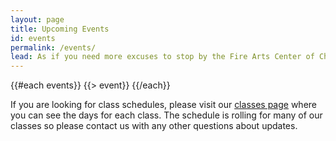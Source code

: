 ```yaml
---
layout: page
title: Upcoming Events
id: events
permalink: /events/
lead: As if you need more excuses to stop by the Fire Arts Center of Chicago. Check back for special events and open houses.
---
```

<section id="events">
    <div class="container">
        <div class="row">
            <div class="col-md-8">
                {{#each events}}
                    {{> event}}
                {{/each}}
            </div>
            <div class="col-md-4">
                <p>If you are looking for class schedules, please visit our <a href="/classes">classes page</a> where you can see the days for each class. The schedule is rolling for many of our classes so please contact us with any other questions about updates.</p>
            </div>
	  </div>
</div>
